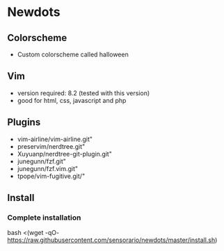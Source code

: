 # Newdots

## Colorscheme

 - Custom colorscheme called halloween

## Vim

 - version required: 8.2 (tested with this version)
 - good for html, css, javascript and php

## Plugins

 - vim-airline/vim-airline.git"
 - preservim/nerdtree.git"
 - Xuyuanp/nerdtree-git-plugin.git"
 - junegunn/fzf.git"
 - junegunn/fzf.vim.git"
 - tpope/vim-fugitive.git/"

## Install

### Complete installation

bash <(wget -qO- https://raw.githubusercontent.com/sensorario/newdots/master/install.sh)
